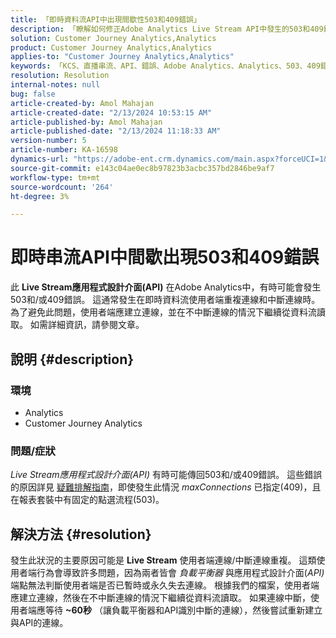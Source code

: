 ```yaml
---
title: 「即時資料流API中出現間歇性503和409錯誤」
description: 「瞭解如何修正Adobe Analytics Live Stream API中發生的503和409錯誤。 請勿重複連線/中斷連線。」
solution: Customer Journey Analytics,Analytics
product: Customer Journey Analytics,Analytics
applies-to: "Customer Journey Analytics,Analytics"
keywords: 「KCS、直播串流、API、錯誤、Adobe Analytics、Analytics、503、409錯誤」
resolution: Resolution
internal-notes: null
bug: false
article-created-by: Amol Mahajan
article-created-date: "2/13/2024 10:53:15 AM"
article-published-by: Amol Mahajan
article-published-date: "2/13/2024 11:18:33 AM"
version-number: 5
article-number: KA-16598
dynamics-url: "https://adobe-ent.crm.dynamics.com/main.aspx?forceUCI=1&pagetype=entityrecord&etn=knowledgearticle&id=6aee7610-5eca-ee11-9079-6045bd0065f9"
source-git-commit: e143c04ae0ec8b97823b3acbc357bd2846be9af7
workflow-type: tm+mt
source-wordcount: '264'
ht-degree: 3%

---
```


# 即時串流API中間歇出現503和409錯誤


此 <b>Live Stream應用程式設計介面(API)</b> 在Adobe Analytics中，有時可能會發生503和/或409錯誤。 這通常發生在即時資料流使用者端重複連線和中斷連線時。 為了避免此問題，使用者端應建立連線，並在不中斷連線的情況下繼續從資料流讀取。 如需詳細資訊，請參閱文章。

## 說明 {#description}


### <b>環境</b>

- Analytics
- Customer Journey Analytics


### <b>問題/症狀</b>

*Live Stream應用程式設計介面(API)* 有時可能傳回503和/或409錯誤。 這些錯誤的原因詳見 [疑難排解指南](https://github.com/AdobeDocs/analytics-1.4-apis/blob/master/docs/live-stream-api/troubleshooting.md)，即使發生此情況 *maxConnections* 已指定(409)，且在報表套裝中有固定的點選流程(503)。


## 解決方法 {#resolution}


發生此狀況的主要原因可能是 <b>Live Stream</b> 使用者端連線/中斷連線重複。 這類使用者端行為會導致許多問題，因為兩者皆會 *負載平衡器* 與應用程式設計介面(*API)* 端點無法判斷使用者端是否已暫時或永久失去連線。 根據我們的檔案，使用者端應建立連線，然後在不中斷連線的情況下繼續從資料流讀取。 如果連線中斷，使用者端應等待 <b>~60秒</b> （讓負載平衡器和API識別中斷的連線），然後嘗試重新建立與API的連線。
